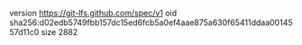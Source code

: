 version https://git-lfs.github.com/spec/v1
oid sha256:d02edb5749fbb157dc15ed6fcb5a0ef4aae875a630f65411ddaa0014557d11c0
size 2882

